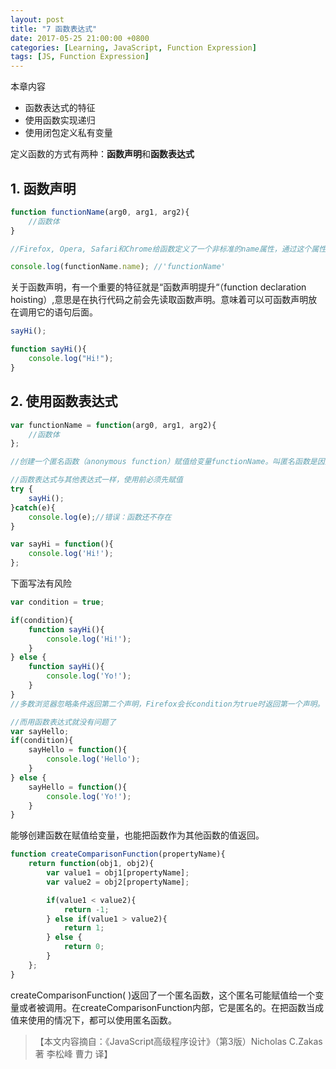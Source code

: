 ```yaml
---
layout: post
title: "7 函数表达式"
date: 2017-05-25 21:00:00 +0800
categories: [Learning, JavaScript, Function Expression]
tags: [JS, Function Expression]
---
```


本章内容

- 函数表达式的特征
- 使用函数实现递归
- 使用闭包定义私有变量


定义函数的方式有两种：**函数声明**和**函数表达式**

## 1. 函数声明

```js
function functionName(arg0, arg1, arg2){
	//函数体
}

//Firefox, Opera, Safari和Chrome给函数定义了一个非标准的name属性，通过这个属性可以访问到给函数制定的名字。这个属性永远等于在function关键字后面的标识符

console.log(functionName.name);	//'functionName'
```

关于函数声明，有一个重要的特征就是“函数声明提升“（function declaration hoisting）,意思是在执行代码之前会先读取函数声明。意味着可以可函数声明放在调用它的语句后面。
```js
sayHi();

function sayHi(){
	console.log("Hi!");
}
```

## 2. 使用函数表达式

```js
var functionName = function(arg0, arg1, arg2){
	//函数体
};

//创建一个匿名函数（anonymous function）赋值给变量functionName。叫匿名函数是因为function后面没有标识符。（匿名函数有时候也叫拉姆达函数lamda function）匿名函数的name属性是空字符串。

//函数表达式与其他表达式一样，使用前必须先赋值
try {
	sayHi();
}catch(e){
	console.log(e);//错误：函数还不存在
}

var sayHi = function(){
	console.log('Hi!');
};
```

下面写法有风险

```js
var condition = true;

if(condition){
	function sayHi(){
		console.log('Hi!');
	}
} else {
	function sayHi(){
		console.log('Yo!');
	}
}
//多数浏览器忽略条件返回第二个声明，Firefox会长condition为true时返回第一个声明。

//而用函数表达式就没有问题了
var sayHello;
if(condition){
	sayHello = function(){
		console.log('Hello');
	}
} else {
	sayHello = function(){
		console.log('Yo!');
	}
}
```

能够创建函数在赋值给变量，也能把函数作为其他函数的值返回。

```js
function createComparisonFunction(propertyName){
	return function(obj1, obj2){
		var value1 = obj1[propertyName];
		var value2 = obj2[propertyName];

		if(value1 < value2){
			return -1;
		} else if(value1 > value2){
			return 1;
		} else {
			return 0;
		}
	};
}
```

createComparisonFunction( )返回了一个匿名函数，这个匿名可能赋值给一个变量或者被调用。在createComparisonFunction内部，它是匿名的。在把函数当成值来使用的情况下，都可以使用匿名函数。

>【本文内容摘自：《JavaScript高级程序设计》（第3版）Nicholas C.Zakas 著   李松峰 曹力 译】